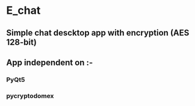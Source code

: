# E_chat
## Simple chat descktop app  with encryption (AES 128-bit)
## App independent on :-
### PyQt5
### pycryptodomex
